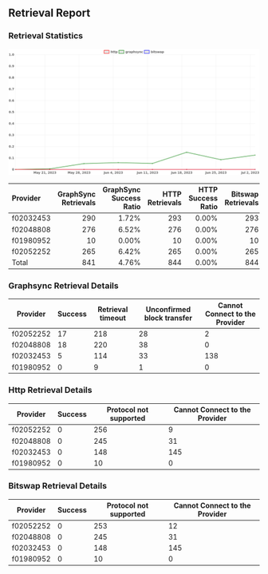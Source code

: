 ## Retrieval Report
### Retrieval Statistics
<img src="https://raw.githubusercontent.com/data-preservation-programs/filplus-checker-assets/main/filecoin-project/filecoin-plus-large-datasets/issues/1756/1688397491764.png"/>

| Provider  | GraphSync Retrievals | GraphSync Success Ratio | HTTP Retrievals | HTTP Success Ratio | Bitswap Retrievals | Bitswap Success Ratio |
| :-------- | -------------------: | ----------------------: | --------------: | -----------------: | -----------------: | --------------------: |
| f02032453 |                  290 |                   1.72% |             293 |              0.00% |                293 |                 0.00% |
| f02048808 |                  276 |                   6.52% |             276 |              0.00% |                276 |                 0.00% |
| f01980952 |                   10 |                   0.00% |              10 |              0.00% |                 10 |                 0.00% |
| f02052252 |                  265 |                   6.42% |             265 |              0.00% |                265 |                 0.00% |
| Total     |                  841 |                   4.76% |             844 |              0.00% |                844 |                 0.00% |

### Graphsync Retrieval Details
| Provider  | Success | Retrieval timeout | Unconfirmed block transfer | Cannot Connect to the Provider |
| --------- | ------- | ----------------- | -------------------------- | ------------------------------ |
| f02052252 | 17      | 218               | 28                         | 2                              |
| f02048808 | 18      | 220               | 38                         | 0                              |
| f02032453 | 5       | 114               | 33                         | 138                            |
| f01980952 | 0       | 9                 | 1                          | 0                              |

### Http Retrieval Details
| Provider  | Success | Protocol not supported | Cannot Connect to the Provider |
| --------- | ------- | ---------------------- | ------------------------------ |
| f02052252 | 0       | 256                    | 9                              |
| f02048808 | 0       | 245                    | 31                             |
| f02032453 | 0       | 148                    | 145                            |
| f01980952 | 0       | 10                     | 0                              |

### Bitswap Retrieval Details
| Provider  | Success | Protocol not supported | Cannot Connect to the Provider |
| --------- | ------- | ---------------------- | ------------------------------ |
| f02052252 | 0       | 253                    | 12                             |
| f02048808 | 0       | 245                    | 31                             |
| f02032453 | 0       | 148                    | 145                            |
| f01980952 | 0       | 10                     | 0                              |
